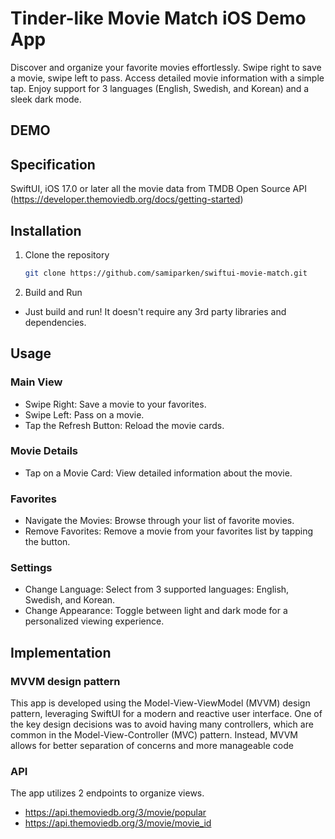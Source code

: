 # Tinder-like Movie Match iOS Demo App

Discover and organize your favorite movies effortlessly. Swipe right to save a movie, swipe left to pass. Access detailed movie information with a simple tap. Enjoy support for 3 languages (English, Swedish, and Korean) and a sleek dark mode.

## DEMO

## Specification
SwiftUI, iOS 17.0 or later
all the movie data from TMDB Open Source API (https://developer.themoviedb.org/docs/getting-started)

## Installation
1. Clone the repository
   ```sh
   git clone https://github.com/samiparken/swiftui-movie-match.git
   ```
2. Build and Run
- Just build and run! It doesn't require any 3rd party libraries and dependencies.

## Usage
###  Main View
- Swipe Right: Save a movie to your favorites.
- Swipe Left: Pass on a movie.
- Tap the Refresh Button: Reload the movie cards.

### Movie Details
- Tap on a Movie Card: View detailed information about the movie.

### Favorites
- Navigate the Movies: Browse through your list of favorite movies.
- Remove Favorites: Remove a movie from your favorites list by tapping the button.

### Settings
- Change Language: Select from 3 supported languages: English, Swedish, and Korean.
- Change Appearance: Toggle between light and dark mode for a personalized viewing experience.

## Implementation
### MVVM design pattern
This app is developed using the Model-View-ViewModel (MVVM) design pattern, leveraging SwiftUI for a modern and reactive user interface. One of the key design decisions was to avoid having many controllers, which are common in the Model-View-Controller (MVC) pattern. Instead, MVVM allows for better separation of concerns and more manageable code

### API
The app utilizes 2 endpoints to organize views.
- https://api.themoviedb.org/3/movie/popular
- https://api.themoviedb.org/3/movie/movie_id
